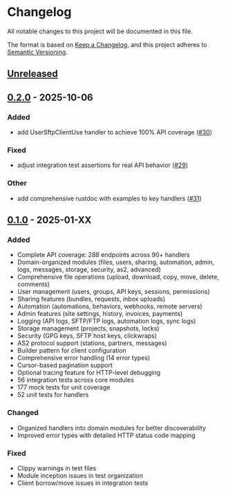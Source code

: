 # Changelog

All notable changes to this project will be documented in this file.

The format is based on [Keep a Changelog](https://keepachangelog.com/en/1.0.0/),
and this project adheres to [Semantic Versioning](https://semver.org/spec/v2.0.0.html).

## [Unreleased]

## [0.2.0](https://github.com/joshrotenberg/files-sdk-rs/compare/v0.1.1...v0.2.0) - 2025-10-06

### Added

- add UserSftpClientUse handler to achieve 100% API coverage ([#30](https://github.com/joshrotenberg/files-sdk-rs/pull/30))

### Fixed

- adjust integration test assertions for real API behavior ([#29](https://github.com/joshrotenberg/files-sdk-rs/pull/29))

### Other

- add comprehensive rustdoc with examples to key handlers ([#31](https://github.com/joshrotenberg/files-sdk-rs/pull/31))

## [0.1.0] - 2025-01-XX

### Added
- Complete API coverage: 288 endpoints across 90+ handlers
- Domain-organized modules (files, users, sharing, automation, admin, logs, messages, storage, security, as2, advanced)
- Comprehensive file operations (upload, download, copy, move, delete, comments)
- User management (users, groups, API keys, sessions, permissions)
- Sharing features (bundles, requests, inbox uploads)
- Automation (automations, behaviors, webhooks, remote servers)
- Admin features (site settings, history, invoices, payments)
- Logging (API logs, SFTP/FTP logs, automation logs, sync logs)
- Storage management (projects, snapshots, locks)
- Security (GPG keys, SFTP host keys, clickwraps)
- AS2 protocol support (stations, partners, messages)
- Builder pattern for client configuration
- Comprehensive error handling (14 error types)
- Cursor-based pagination support
- Optional tracing feature for HTTP-level debugging
- 56 integration tests across core modules
- 177 mock tests for unit coverage
- 52 unit tests for handlers

### Changed
- Organized handlers into domain modules for better discoverability
- Improved error types with detailed HTTP status code mapping

### Fixed
- Clippy warnings in test files
- Module inception issues in test organization
- Client borrow/move issues in integration tests

[Unreleased]: https://github.com/joshrotenberg/files-idk-rs/compare/v0.1.0...HEAD
[0.1.0]: https://github.com/joshrotenberg/files-idk-rs/releases/tag/v0.1.0
